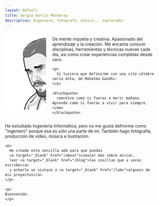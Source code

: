 ```yaml
---
layout: default
title: Sergio García Mondaray
description: Ingeniero, fotógrafo, músico... explorador
---
```







<div class="columns">
  <div class="column is-narrow">
    <figure
      class="image is-square"
      style="margin: 0 0 1em 0 !important; border-radius: 5px; min-width: 256px"
    >
      <img src="/assets/img/avatar.jpg" />
    </figure>
  </div>
  <article class="column">
    <p>
      De mente inquieta y creativa. Apasionado del aprendizaje y la creación. Me encanta conocer disciplinas, herramientas y técnicas nuevas cada día, así como crear experiencias completas desde cero. 
    </p>

    <p>
      Si tuviera que definirme con una cita célebre sería ésta, de Mahatma Gandhi:
    </p>

    <blockquote>
      <em>Vive como si fueras a morir mañana. Aprende como si fueras a vivir para siempre.</em>
    </blockquote>


  </article>
</div>
  <article>
    <p>
      He estudiado Ingeniería Informática, pero no me gusta definirme como "ingeniero" porque esa es sólo una parte de mí. También hago fotógrafía, producción de vídeo, música e ilustración.
    </p>

    <p>
      He creado esta sencilla web para que puedas 
      <a target="_blank" href="/about">conocer más sobre mí</a>, 
      leer <a target="_blank" href="/blog">las cosillas que a veces escribo</a> 
      y echarle un vistazo a <a target="_blank" href="/labs">algunos de mis proyectos</a>.
    </p>

    <p>
    Bienvenido.
    </p>
  </article>

